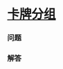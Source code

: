 # [卡牌分组](https://leetcode-cn.com/problems/x-of-a-kind-in-a-deck-of-cards)

### 问题



### 解答

```

```
